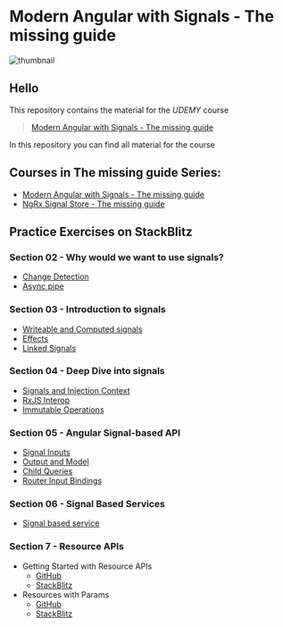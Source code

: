 # Modern Angular with Signals - The missing guide
![thumbnail](./slides/Thumbnail.png)

## Hello
This repository contains the material for the *UDEMY* course
> [Modern Angular with Signals - The missing guide](https://www.udemy.com/course/modern-angular-with-signals-the-missing-guide/?referralCode=D6E6DCE04E9A41ADC517)

In this repository you can find all material for the course 

## Courses in **The missing guide** Series:
* [Modern Angular with Signals - The missing guide](https://www.udemy.com/course/modern-angular-with-signals-the-missing-guide/?referralCode=D6E6DCE04E9A41ADC517)
* [NgRx Signal Store - The missing guide](https://www.udemy.com/course/ngrx-signal-store-the-missing-guide/?referralCode=05384AF83051655A1C59)


## Practice Exercises on StackBlitz

### Section 02 - Why would we want to use signals?
* [Change Detection](https://stackblitz.com/edit/kobi-hari-udemy-angular-ngrx-signals-obnnh8?title=Change%20Detection%20OnPush&file=src/app/app.component.ts)
* [Async pipe](https://stackblitz.com/fork/github/kobi-hari-udemy/angular-ngrx-signals/tree/main/practice/02.%20behavior-subject-state?title=Async%20Pipe%20RxJS&file=src/app/app.component.ts)
  
### Section 03 - Introduction to signals
* [Writeable and Computed signals](https://stackblitz.com/fork/github/kobi-hari-udemy/angular-ngrx-signals/tree/main/practice/03.%20fun-with-signals?title=Signals%20Basic%20Primitives&file=src/app/app.component.ts)
* [Effects](https://stackblitz.com/edit/kobi-hari-udemy-angular-ngrx-signals-z2q1la?file=src%2Fapp%2Fapp.component.ts&title=Signals%20Basic%20Primitives)
* [Linked Signals](https://stackblitz.com/fork/github//kobi-hari-udemy/angular-signals/tree/c3d095448649d7d04702db85188e98154d1e1b70/practice/11.%20linked-signal?title=Linked%20Signals&file=src/app/app.component.ts)

### Section 04 - Deep Dive into signals
* [Signals and Injection Context](https://stackblitz.com/fork/github/kobi-hari-udemy/angular-ngrx-signals/tree/main/practice/04.%20injection-context?title=Signals%20And%20Injection&file=src/app/components/counter/counter.component.ts)
* [RxJS Interop](https://stackblitz.com/fork/github/kobi-hari-udemy/angular-ngrx-signals/tree/main/practice/05.%20rxjs-interop?title=Signals%20RxJS%20Interop&file=src/app/app.component.ts)
* [Immutable Operations](https://stackblitz.com/fork/github/kobi-hari-udemy/angular-ngrx-signals/tree/main/practice/06.%20immutability?title=Immutability%20In%20Signals&file=src/app/app.component.ts)

### Section 05 - Angular Signal-based API
* [Signal Inputs](https://stackblitz.com/fork/github/kobi-hari-udemy/angular-signals/tree/9df51898c896d26b68a294d390e0280e38dcd784/practice/07.%20signal-apis?title=Signal%20Inputs&file=src/app/component/currency-converter/currency-converter.component.ts)
* [Output and Model](https://stackblitz.com/edit/kobi-hari-udemy-angular-signals-u9azvx?file=src%2Fapp%2Fcomponents%2Foption-selector%2Foption-selector.component.ts&title=Model%20Inputs%20Outputs)
* [Child Queries](https://stackblitz.com/fork/github/kobi-hari-udemy/angular-signals/tree/b728881a04ef6336592d76af2cf3bb3e68e64481/practice/09.%20child-queries?title=Child%20Queries&file=README.md)
* [Router Input Bindings](https://stackblitz.com/fork/github//kobi-hari-udemy/angular-signals/tree/2a2e76747d263b6e7564d3fdfc4935eb58958eef/practice/10.%20router-inputs?title=Router%20Input%20Binding&file=README.md)

### Section 06 - Signal Based Services
* [Signal based service](https://stackblitz.com/fork/github//kobi-hari-udemy/angular-signals/tree/main/practice/12.%20signal-services?title=Signal%20Based%20Service&file=src/app/app.component.ts)

### Section 7 - Resource APIs
* Getting Started with Resource APIs
  * [GitHub](https://github.com/kobi-hari-udemy/angular-signals/tree/main/practice/14.%20getting-started-with-resources)
  * [StackBlitz](https://stackblitz.com/fork/github//kobi-hari-udemy/angular-signals/tree/main/practice/14.%20getting-started-with-resources?title=Basics%20of%20Resources&file=README.md)
* Resources with Params
  * [GitHub](https://github.com/kobi-hari-udemy/angular-signals/tree/main/practice/15.%20resources-with-params)
  * [StackBlitz](https://stackblitz.com/fork/github//kobi-hari-udemy/angular-signals/tree/main/practice/15.%20resources-with-params?title=Resources%20with%20Params&file=README.md)
